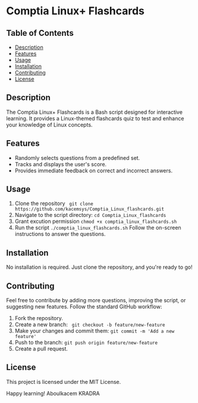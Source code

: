 # Comptia Linux+ Flashcards

## Table of Contents
- [Description](#description)
- [Features](#features)
- [Usage](#usage)
- [Installation](#installation)
- [Contributing](#contributing)
- [License](#license)

## Description
The Comptia Linux+ Flashcards is a Bash script designed for interactive learning. It provides a Linux-themed flashcards quiz to test and enhance your knowledge of Linux concepts.

## Features
- Randomly selects questions from a predefined set.
- Tracks and displays the user's score.
- Provides immediate feedback on correct and incorrect answers.

## Usage
1. Clone the repository
   ``` git clone https://github.com/kacemsys/Comptia_Linux_flashcards.git```
2. Navigate to the script directory:
    ```cd Comptia_Linux_flashcards```
3. Grant excution permission 
  ```chmod +x comptia_linux_flashcards.sh```
4. Run the script
  ```./comptia_linux_flashcards.sh```
Follow the on-screen instructions to answer the questions.


## Installation
No installation is required. Just clone the repository, and you're ready to go!

## Contributing
Feel free to contribute by adding more questions, improving the script, or suggesting new features. Follow the standard GitHub workflow:

1. Fork the repository.
2. Create a new branch:  ``` git checkout -b feature/new-feature```
3. Make your changes and commit them:  ```git commit -m 'Add a new feature' ```
4. Push to the branch: ```git push origin feature/new-feature```
5. Create a pull request.

## License
This project is licensed under the MIT License.

Happy learning!
Aboulkacem KRADRA
   
